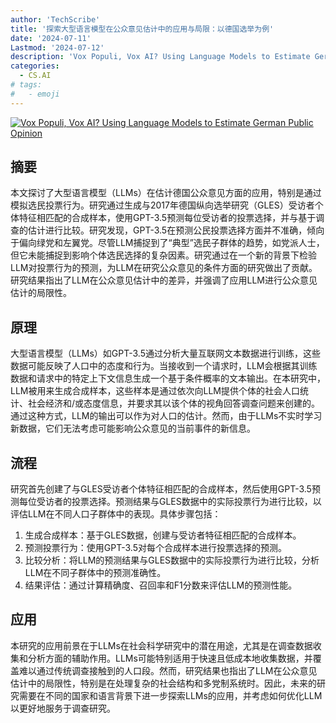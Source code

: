 ```yaml
---
author: 'TechScribe'
title: '探索大型语言模型在公众意见估计中的应用与局限：以德国选举为例'
date: '2024-07-11'
Lastmod: '2024-07-12'
description: 'Vox Populi, Vox AI? Using Language Models to Estimate German Public Opinion'
categories:
  - CS.AI
# tags:
#   - emoji
---
```


[![Vox Populi, Vox AI? Using Language Models to Estimate German Public Opinion](https://arxiv-research-1301205113.cos.ap-guangzhou.myqcloud.com/images/2407.08563v1.pdf_0.jpg)](https://arxiv.org/abs/2407.08563v1)

## 摘要

本文探讨了大型语言模型（LLMs）在估计德国公众意见方面的应用，特别是通过模拟选民投票行为。研究通过生成与2017年德国纵向选举研究（GLES）受访者个体特征相匹配的合成样本，使用GPT-3.5预测每位受访者的投票选择，并与基于调查的估计进行比较。研究发现，GPT-3.5在预测公民投票选择方面并不准确，倾向于偏向绿党和左翼党。尽管LLM捕捉到了“典型”选民子群体的趋势，如党派人士，但它未能捕捉到影响个体选民选择的复杂因素。研究通过在一个新的背景下检验LLM对投票行为的预测，为LLM在研究公众意见的条件方面的研究做出了贡献。研究结果指出了LLM在公众意见估计中的差异，并强调了应用LLM进行公众意见估计的局限性。<!--more-->

## 原理

大型语言模型（LLMs）如GPT-3.5通过分析大量互联网文本数据进行训练，这些数据可能反映了人口中的态度和行为。当接收到一个请求时，LLM会根据其训练数据和请求中的特定上下文信息生成一个基于条件概率的文本输出。在本研究中，LLM被用来生成合成样本，这些样本是通过依次向LLM提供个体的社会人口统计、社会经济和/或态度信息，并要求其以该个体的视角回答调查问题来创建的。通过这种方式，LLM的输出可以作为对人口的估计。然而，由于LLMs不实时学习新数据，它们无法考虑可能影响公众意见的当前事件的新信息。

## 流程

研究首先创建了与GLES受访者个体特征相匹配的合成样本，然后使用GPT-3.5预测每位受访者的投票选择。预测结果与GLES数据中的实际投票行为进行比较，以评估LLM在不同人口子群体中的表现。具体步骤包括：
1. 生成合成样本：基于GLES数据，创建与受访者特征相匹配的合成样本。
2. 预测投票行为：使用GPT-3.5对每个合成样本进行投票选择的预测。
3. 比较分析：将LLM的预测结果与GLES数据中的实际投票行为进行比较，分析LLM在不同子群体中的预测准确性。
4. 结果评估：通过计算精确度、召回率和F1分数来评估LLM的预测性能。

## 应用

本研究的应用前景在于LLMs在社会科学研究中的潜在用途，尤其是在调查数据收集和分析方面的辅助作用。LLMs可能特别适用于快速且低成本地收集数据，并覆盖难以通过传统调查接触到的人口段。然而，研究结果也指出了LLM在公众意见估计中的局限性，特别是在处理复杂的社会结构和多党制系统时。因此，未来的研究需要在不同的国家和语言背景下进一步探索LLMs的应用，并考虑如何优化LLM以更好地服务于调查研究。